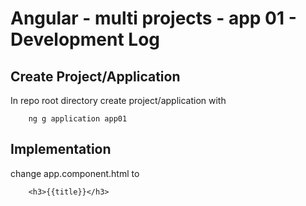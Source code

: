 # Angular - multi projects - app 01 - Development Log

## Create Project/Application

In repo root directory create project/application with 

        ng g application app01

## Implementation

change app.component.html to

        <h3>{{title}}</h3>


